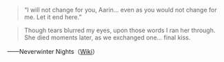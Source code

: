 >“I will not change for you, Aarin... even as you would not change for me. Let it end here.”

>Though tears blurred my eyes, upon those words I ran her through. She died moments later, as we exchanged one... final kiss.

——Neverwinter Nights（[Wiki](https://nwn.wiki/display/NWN1/Voicelines+and+dialog.tlk)）
